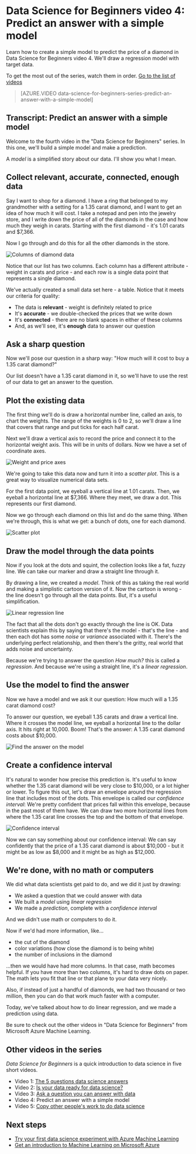 <properties
   pageTitle="Predict an answer with a simple model - Data Science for Beginners | Microsoft Azure"
   description="How to create a simple model to predict the price of a diamond in Data Science for Beginners video 4. Includes a basic linear regression with target data."                                  
   keywords="create a model,simple model,simple data model,price prediction,simple regression model"
   services="machine-learning"
   documentationCenter="na"
   authors="brohrer-ms"
   manager="paulettm"
   editor="cjgronlund"/>

<tags
   ms.service="machine-learning"
   ms.devlang="na"
   ms.topic="article"
   ms.tgt_pltfrm="na"
   ms.workload="na"
   ms.date="06/29/2016"
   ms.author="cgronlun;brohrer;garye"/>

# Data Science for Beginners video 4: Predict an answer with a simple model

Learn how to create a simple model to predict the price of a diamond in Data Science for Beginners video 4. We'll draw a regression model with target data.

To get the most out of the series, watch them in order. [Go to the list of videos](#other-videos-in-this-series)

> [AZURE.VIDEO data-science-for-beginners-series-predict-an-answer-with-a-simple-model]

## Transcript: Predict an answer with a simple model

Welcome to the fourth video in the "Data Science for Beginners" series. In this one, we'll build a simple model and make a prediction.

A *model* is a simplified story about our data. I'll show you what I mean.

## Collect relevant, accurate, connected, enough data

Say I want to shop for a diamond. I have a ring that belonged to my grandmother with a setting for a 1.35 carat diamond, and I want to get an idea of how much it will cost. I take a notepad and pen into the jewelry store, and I write down the price of all of the diamonds in the case and how much they weigh in carats. Starting with the first diamond - it's 1.01 carats and $7,366. 

Now I go through and do this for all the other diamonds in the store. 

![Columns of diamond data](./media/machine-learning-data-science-for-beginners-predict-an-answer-with-a-simple-model/diamond-data.png)

Notice that our list has two columns. Each column has a different attribute - weight in carats and price - and each row is a single data point that represents a single diamond. 

We've actually created a small data set here - a table. Notice that it meets our criteria for quality:

* The data is **relevant** - weight is definitely related to price
* It's **accurate** - we double-checked the prices that we write down
* It's **connected** - there are no blank spaces in either of these columns
* And, as we'll see, it's **enough** data to answer our question

## Ask a sharp question

Now we'll pose our question in a sharp way: "How much will it cost to buy a 1.35 carat diamond?" 

Our list doesn't have a 1.35 carat diamond in it, so we'll have to use the rest of our data to get an answer to the question.

## Plot the existing data

The first thing we'll do is draw a horizontal number line, called an axis, to chart the weights. The range of the weights is 0 to 2, so we'll draw a line that covers that range and put ticks for each half carat.

Next we'll draw a vertical axis to record the price and connect it to the horizontal weight axis. This will be in units of dollars. Now we have a set of coordinate axes.

![Weight and price axes](./media/machine-learning-data-science-for-beginners-predict-an-answer-with-a-simple-model/weight-and-price-axes.png)

We're going to take this data now and turn it into a *scatter plot*. This is a great way to visualize numerical data sets. 

For the first data point, we eyeball a vertical line at 1.01 carats. Then, we eyeball a horizontal line at $7,366. Where they meet, we draw a dot. This represents our first diamond.

Now we go through each diamond on this list and do the same thing. When we're through, this is what we get: a bunch of dots, one for each diamond.

![Scatter plot](./media/machine-learning-data-science-for-beginners-predict-an-answer-with-a-simple-model/scatter-plot.png)

## Draw the model through the data points

Now if you look at the dots and squint, the collection looks like a fat, fuzzy line. We can take our marker and draw a straight line through it.

By drawing a line, we created a *model*. Think of this as taking the real world and making a simplistic cartoon version of it. Now the cartoon is wrong - the line doesn't go through all the data points. But, it's a useful simplification. 

![Linear regression line](./media/machine-learning-data-science-for-beginners-predict-an-answer-with-a-simple-model/linear-regression-line.png)

The fact that all the dots don't go exactly through the line is OK. Data scientists explain this by saying that there's the model - that's the line - and then each dot has some *noise* or *variance* associated with it. There's the underlying perfect relationship, and then there's the gritty, real world that adds noise and uncertainty. 

Because we're trying to answer the question *How much?* this is called a *regression*. And because we're using a straight line, it's a *linear regression*.

## Use the model to find the answer

Now we have a model and we ask it our question: How much will a 1.35 carat diamond cost?

To answer our question, we eyeball 1.35 carats and draw a vertical line. Where it crosses the model line, we eyeball a horizontal line to the dollar axis. It hits right at 10,000. Boom! That's the answer: A 1.35 carat diamond costs about $10,000. 

![Find the answer on the model](./media/machine-learning-data-science-for-beginners-predict-an-answer-with-a-simple-model/find-the-answer.png)

## Create a confidence interval

It's natural to wonder how precise this prediction is. It's useful to know whether the 1.35 carat diamond will be very close to $10,000, or a lot higher or lower. To figure this out, let's draw an envelope around the regression line that includes most of the dots. This envelope is called our *confidence interval*: We're pretty confident that prices fall within this envelope, because in the past most of them have. We can draw two more horizontal lines from where the 1.35 carat line crosses the top and the bottom of that envelope. 

![Confidence interval](./media/machine-learning-data-science-for-beginners-predict-an-answer-with-a-simple-model/confidence-interval.png)

Now we can say something about our confidence interval:  We can say confidently that the price of a 1.35 carat diamond is about $10,000 - but it might be as low as $8,000 and it might be as high as $12,000.

## We're done, with no math or computers

We did what data scientists get paid to do, and we did it just by drawing:

* We asked a question that we could answer with data
* We built a *model* using *linear regression*
* We made a *prediction*, complete with a *confidence interval*

And we didn't use math or computers to do it.

Now if we'd had more information, like...

* the cut of the diamond
* color variations (how close the diamond is to being white)
* the number of inclusions in the diamond

...then we would have had more columns. In that case, math becomes helpful. If you have more than two columns, it's hard to draw dots on paper. The math lets you fit that line or that plane to your data very nicely.

Also, if instead of just a handful of diamonds, we had two thousand or two million, then you can do that work much faster with a computer.

Today, we've talked about how to do linear regression, and we made a prediction using data.

Be sure to check out the other videos in "Data Science for Beginners" from Microsoft Azure Machine Learning.


## Other videos in the series

*Data Science for Beginners* is a quick introduction to data science in five short videos.

  * Video 1: [The 5 questions data science answers](machine-learning-data-science-for-beginners-the-5-questions-data-science-answers.md)
  * Video 2: [Is your data ready for data science?](machine-learning-data-science-for-beginners-is-your-data-ready-for-data-science.md) 
  * Video 3: [Ask a question you can answer with data](machine-learning-data-science-for-beginners-ask-a-question-you-can-answer-with-data.md)
  * Video 4: Predict an answer with a simple model 
  * Video 5: [Copy other people's work to do data science](machine-learning-data-science-for-beginners-copy-other-peoples-work-to-do-data-science.md)

## Next steps

  * [Try your first data science experiment with Azure Machine Learning](machine-learning-create-experiment.md)
  * [Get an introduction to Machine Learning on Microsoft Azure](machine-learning-what-is-machine-learning.md)
